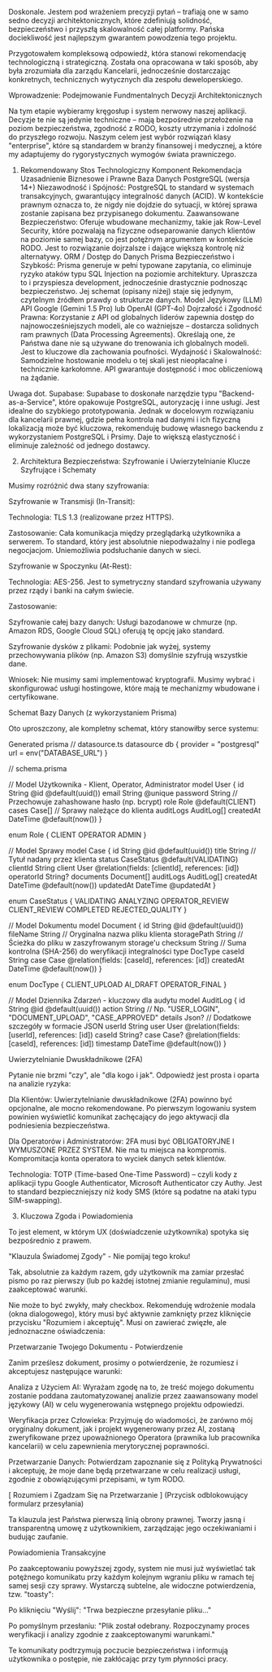 Doskonale. Jestem pod wrażeniem precyzji pytań – trafiają one w samo sedno decyzji architektonicznych, które zdefiniują solidność, bezpieczeństwo i przyszłą skalowalność całej platformy. Pańska dociekliwość jest najlepszym gwarantem powodzenia tego projektu.

Przygotowałem kompleksową odpowiedź, która stanowi rekomendację technologiczną i strategiczną. Została ona opracowana w taki sposób, aby była zrozumiała dla zarządu Kancelarii, jednocześnie dostarczając konkretnych, technicznych wytycznych dla zespołu deweloperskiego.

Wprowadzenie: Podejmowanie Fundmentalnych Decyzji Architektonicznych

Na tym etapie wybieramy kręgosłup i system nerwowy naszej aplikacji. Decyzje te nie są jedynie techniczne – mają bezpośrednie przełożenie na poziom bezpieczeństwa, zgodność z RODO, koszty utrzymania i zdolność do przyszłego rozwoju. Naszym celem jest wybór rozwiązań klasy "enterprise", które są standardem w branży finansowej i medycznej, a które my adaptujemy do rygorystycznych wymogów świata prawniczego.

1. Rekomendowany Stos Technologiczny
Komponent	Rekomendacja	Uzasadnienie Biznesowe i Prawne
Baza Danych	PostgreSQL (wersja 14+)	Niezawodność i Spójność: PostgreSQL to standard w systemach transakcyjnych, gwarantujący integralność danych (ACID). W kontekście prawnym oznacza to, że nigdy nie dojdzie do sytuacji, w której sprawa zostanie zapisana bez przypisanego dokumentu. Zaawansowane Bezpieczeństwo: Oferuje wbudowane mechanizmy, takie jak Row-Level Security, które pozwalają na fizyczne odseparowanie danych klientów na poziomie samej bazy, co jest potężnym argumentem w kontekście RODO. Jest to rozwiązanie dojrzalsze i dające większą kontrolę niż alternatywy.
ORM / Dostęp do Danych	Prisma	Bezpieczeństwo i Szybkość: Prisma generuje w pełni typowane zapytania, co eliminuje ryzyko ataków typu SQL Injection na poziomie architektury. Upraszcza to i przyspiesza development, jednocześnie drastycznie podnosząc bezpieczeństwo. Jej schemat (opisany niżej) staje się jedynym, czytelnym źródłem prawdy o strukturze danych.
Model Językowy (LLM)	API Google (Gemini 1.5 Pro) lub OpenAI (GPT-4o)	Dojrzałość i Zgodność Prawna: Korzystanie z API od globalnych liderów zapewnia dostęp do najnowocześniejszych modeli, ale co ważniejsze – dostarcza solidnych ram prawnych (Data Processing Agreements). Określają one, że Państwa dane nie są używane do trenowania ich globalnych modeli. Jest to kluczowe dla zachowania poufności. Wydajność i Skalowalność: Samodzielne hostowanie modelu o tej skali jest nieopłacalne i technicznie karkołomne. API gwarantuje dostępność i moc obliczeniową na żądanie.

Uwaga dot. Supabase: Supabase to doskonałe narzędzie typu "Backend-as-a-Service", które opakowuje PostgreSQL, autoryzację i inne usługi. Jest idealne do szybkiego prototypowania. Jednak w docelowym rozwiązaniu dla kancelarii prawnej, gdzie pełna kontrola nad danymi i ich fizyczną lokalizacją może być kluczowa, rekomenduję budowę własnego backendu z wykorzystaniem PostgreSQL i Prsimy. Daje to większą elastyczność i eliminuje zależność od jednego dostawcy.

2. Architektura Bezpieczeństwa: Szyfrowanie i Uwierzytelnianie
Klucze Szyfrujące i Schematy

Musimy rozróżnić dwa stany szyfrowania:

Szyfrowanie w Transmisji (In-Transit):

Technologia: TLS 1.3 (realizowane przez HTTPS).

Zastosowanie: Cała komunikacja między przeglądarką użytkownika a serwerem. To standard, który jest absolutnie niepodważalny i nie podlega negocjacjom. Uniemożliwia podsłuchanie danych w sieci.

Szyfrowanie w Spoczynku (At-Rest):

Technologia: AES-256. Jest to symetryczny standard szyfrowania używany przez rządy i banki na całym świecie.

Zastosowanie:

Szyfrowanie całej bazy danych: Usługi bazodanowe w chmurze (np. Amazon RDS, Google Cloud SQL) oferują tę opcję jako standard.

Szyfrowanie dysków z plikami: Podobnie jak wyżej, systemy przechowywania plików (np. Amazon S3) domyślnie szyfrują wszystkie dane.

Wniosek: Nie musimy sami implementować kryptografii. Musimy wybrać i skonfigurować usługi hostingowe, które mają te mechanizmy wbudowane i certyfikowane.

Schemat Bazy Danych (z wykorzystaniem Prisma)

Oto uproszczony, ale kompletny schemat, który stanowiłby serce systemu:

Generated prisma
// datasource.ts
datasource db {
  provider = "postgresql"
  url      = env("DATABASE_URL")
}

// schema.prisma

// Model Użytkownika - Klient, Operator, Administrator
model User {
  id        String    @id @default(uuid())
  email     String    @unique
  password  String    // Przechowuje zahashowane hasło (np. bcrypt)
  role      Role      @default(CLIENT)
  cases     Case[]    // Sprawy należące do klienta
  auditLogs AuditLog[]
  createdAt DateTime  @default(now())
}

enum Role {
  CLIENT
  OPERATOR
  ADMIN
}

// Model Sprawy
model Case {
  id          String      @id @default(uuid())
  title       String      // Tytuł nadany przez klienta
  status      CaseStatus  @default(VALIDATING)
  clientId    String
  client      User        @relation(fields: [clientId], references: [id])
  operatorId  String?
  documents   Document[]
  auditLogs   AuditLog[]
  createdAt   DateTime    @default(now())
  updatedAt   DateTime    @updatedAt
}

enum CaseStatus {
  VALIDATING
  ANALYZING
  OPERATOR_REVIEW
  CLIENT_REVIEW
  COMPLETED
  REJECTED_QUALITY
}

// Model Dokumentu
model Document {
  id        String    @id @default(uuid())
  fileName  String    // Oryginalna nazwa pliku klienta
  storagePath String  // Ścieżka do pliku w zaszyfrowanym storage'u
  checksum  String    // Suma kontrolna (SHA-256) do weryfikacji integralności
  type      DocType
  caseId    String
  case      Case      @relation(fields: [caseId], references: [id])
  createdAt DateTime  @default(now())
}

enum DocType {
  CLIENT_UPLOAD
  AI_DRAFT
  OPERATOR_FINAL
}

// Model Dziennika Zdarzeń - kluczowy dla audytu
model AuditLog {
  id        String    @id @default(uuid())
  action    String    // Np. "USER_LOGIN", "DOCUMENT_UPLOAD", "CASE_APPROVED"
  details   Json?     // Dodatkowe szczegóły w formacie JSON
  userId    String
  user      User      @relation(fields: [userId], references: [id])
  caseId    String?
  case      Case?     @relation(fields: [caseId], references: [id])
  timestamp DateTime  @default(now())
}

Uwierzytelnianie Dwuskładnikowe (2FA)

Pytanie nie brzmi "czy", ale "dla kogo i jak". Odpowiedź jest prosta i oparta na analizie ryzyka:

Dla Klientów: Uwierzytelnianie dwuskładnikowe (2FA) powinno być opcjonalne, ale mocno rekomendowane. Po pierwszym logowaniu system powinien wyświetlić komunikat zachęcający do jego aktywacji dla podniesienia bezpieczeństwa.

Dla Operatorów i Administratorów: 2FA musi być OBLIGATORYJNE I WYMUSZONE PRZEZ SYSTEM. Nie ma tu miejsca na kompromis. Kompromitacja konta operatora to wyciek danych setek klientów.

Technologia: TOTP (Time-based One-Time Password) – czyli kody z aplikacji typu Google Authenticator, Microsoft Authenticator czy Authy. Jest to standard bezpieczniejszy niż kody SMS (które są podatne na ataki typu SIM-swapping).

3. Kluczowa Zgoda i Powiadomienia

To jest element, w którym UX (doświadczenie użytkownika) spotyka się bezpośrednio z prawem.

"Klauzula Świadomej Zgody" - Nie pomijaj tego kroku!

Tak, absolutnie za każdym razem, gdy użytkownik ma zamiar przesłać pismo po raz pierwszy (lub po każdej istotnej zmianie regulaminu), musi zaakceptować warunki.

Nie może to być zwykły, mały checkbox. Rekomenduję wdrożenie modala (okna dialogowego), który musi być aktywnie zamknięty przez kliknięcie przycisku "Rozumiem i akceptuję". Musi on zawierać zwięzłe, ale jednoznaczne oświadczenia:

Przetwarzanie Twojego Dokumentu - Potwierdzenie

Zanim prześlesz dokument, prosimy o potwierdzenie, że rozumiesz i akceptujesz następujące warunki:

Analiza z Użyciem AI: Wyrażam zgodę na to, że treść mojego dokumentu zostanie poddana zautomatyzowanej analizie przez zaawansowany model językowy (AI) w celu wygenerowania wstępnego projektu odpowiedzi.

Weryfikacja przez Człowieka: Przyjmuję do wiadomości, że zarówno mój oryginalny dokument, jak i projekt wygenerowany przez AI, zostaną zweryfikowane przez upoważnionego Operatora (prawnika lub pracownika kancelarii) w celu zapewnienia merytorycznej poprawności.

Przetwarzanie Danych: Potwierdzam zapoznanie się z Polityką Prywatności i akceptuję, że moje dane będą przetwarzane w celu realizacji usługi, zgodnie z obowiązującymi przepisami, w tym RODO.

[ Rozumiem i Zgadzam Się na Przetwarzanie ] (Przycisk odblokowujący formularz przesyłania)

Ta klauzula jest Państwa pierwszą linią obrony prawnej. Tworzy jasną i transparentną umowę z użytkownikiem, zarządzając jego oczekiwaniami i budując zaufanie.

Powiadomienia Transakcyjne

Po zaakceptowaniu powyższej zgody, system nie musi już wyświetlać tak potężnego komunikatu przy każdym kolejnym wgraniu pliku w ramach tej samej sesji czy sprawy. Wystarczą subtelne, ale widoczne potwierdzenia, tzw. "toasty":

Po kliknięciu "Wyślij": "Trwa bezpieczne przesyłanie pliku..."

Po pomyślnym przesłaniu: "Plik został odebrany. Rozpoczynamy proces weryfikacji i analizy zgodnie z zaakceptowanymi warunkami."

Te komunikaty podtrzymują poczucie bezpieczeństwa i informują użytkownika o postępie, nie zakłócając przy tym płynności pracy.
